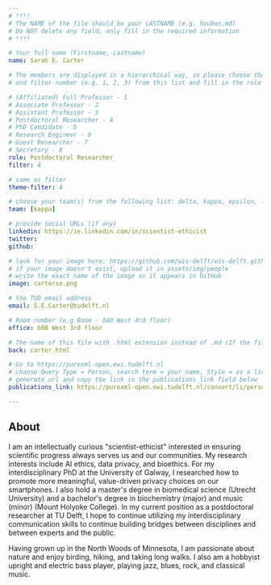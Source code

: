 ```yaml
---
# !!!!
# The NAME of the file should be your LASTNAME (e.g. houben.md)
# Do NOT delete any field, only fill in the required information
# !!!! 

# Your full name (Firstname, Lastname)
name: Sarah E. Carter

# The members are displayed in a hierarchical way, so please choose the role (e.g. Full Professor, Assistant Professor etc) 
# and filter number (e.g. 1, 2, 3) from this list and fill in the role and filter from below:

# (Affiliated) Full Professor - 1
# Associate Professor - 2
# Assistant Professor - 3
# Postdoctoral Researcher - 4
# PhD Candidate - 5
# Research Engineer - 6 
# Guest Researcher - 7
# Secretary - 8
role: Postdoctoral Researcher
filter: 4

# same as filter
theme-filter: 4

# choose your team(s) from the following list: delta, kappa, epsilon, lambda, cel
team: [kappa]

# provide social URLs (if any)
linkedin: https://ie.linkedin.com/in/scientist-ethicist
twitter:
github: 

# look for your image here: https://github.com/wis-delft/wis-delft.github.io/tree/master/assets/img/people 
# if your image doesn't exist, upload it in assets/img/people 
# write the exact name of the image as it appears in GitHub  
image: carterse.png

# the TUD email address
email: S.E.Carter@tudelft.nl

# Room number (e.g Room - 840 West 4rd floor)
office: 600 West 3rd floor

# The name of this file with .html extension instead of .md (If the filename is ionescu.md, the "back" field will be ionescu.html)
back: carter.html

# Go to https://purexml-open.ewi.tudelft.nl 
# choose Query Type = Person, search term = your name, Style = as a list
# generate url and copy the link in the publications_link field below
publications_link: https://purexml-open.ewi.tudelft.nl/convert/li/persons/c9f1e1b6-e666-4d70-93e0-871bb2852152

---
```


## About

I am an intellectually curious "scientist-ethicist" interested in ensuring scientific progress always serves us and our communities. My research interests include AI ethics, data privacy, and bioethics. For my interdisciplinary PhD at the University of Galway, I researched how to promote more meaningful, value-driven privacy choices on our smartphones. I also hold a master's degree in biomedical science (Utrecht University) and a bachelor's degree in biochemistry (major) and music (minor) (Mount Holyoke College). In my current position as a postdoctoral researcher at TU Delft, I hope to continue utilizing my interdisciplinary communication skills to continue building bridges between disciplines and between experts and the public.

Having grown up in the North Woods of Minnesota, I am passionate about nature and enjoy birding, hiking, and taking long walks. I also am a hobbyist upright and electric bass player, playing jazz, blues, rock, and classical music. 







